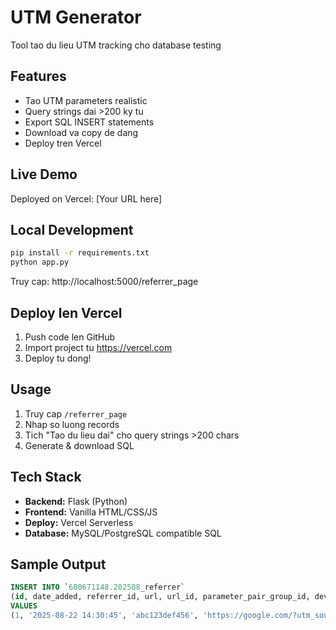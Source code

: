 # UTM Generator

Tool tao du lieu UTM tracking cho database testing

## Features
- Tao UTM parameters realistic
- Query strings dai >200 ky tu  
- Export SQL INSERT statements
- Download va copy de dang
- Deploy tren Vercel

## Live Demo
Deployed on Vercel: [Your URL here]

## Local Development
```bash
pip install -r requirements.txt
python app.py
```
Truy cap: http://localhost:5000/referrer_page

## Deploy len Vercel
1. Push code len GitHub
2. Import project tu https://vercel.com  
3. Deploy tu dong!

## Usage
1. Truy cap `/referrer_page`
2. Nhap so luong records
3. Tich "Tao du lieu dai" cho query strings >200 chars
4. Generate & download SQL

## Tech Stack
- **Backend:** Flask (Python)
- **Frontend:** Vanilla HTML/CSS/JS
- **Deploy:** Vercel Serverless
- **Database:** MySQL/PostgreSQL compatible SQL

## Sample Output
```sql
INSERT INTO `680671148.202508_referrer` 
(id, date_added, referrer_id, url, url_id, parameter_pair_group_id, device, win_width, ipa, user_agent) 
VALUES
(1, '2025-08-22 14:30:45', 'abc123def456', 'https://google.com/?utm_source=google&utm_medium=organic&utm_campaign=spring_sale&gclid=...', '172502477', null, 'd', 1920, '0:0:0:0:0:0:0:1', 'Mozilla/5.0...');
```

